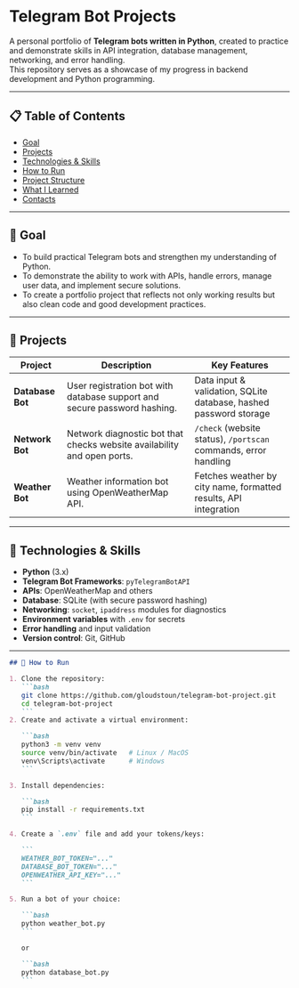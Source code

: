# Telegram Bot Projects

A personal portfolio of **Telegram bots written in Python**, created to practice and demonstrate skills in API integration, database management, networking, and error handling.  
This repository serves as a showcase of my progress in backend development and Python programming.

---

## 📋 Table of Contents

- [Goal](#goal)  
- [Projects](#projects)  
- [Technologies & Skills](#technologies--skills)  
- [How to Run](#how-to-run)  
- [Project Structure](#project-structure)  
- [What I Learned](#what-i-learned)  
- [Contacts](#contacts)  

---

## 🎯 Goal

- To build practical Telegram bots and strengthen my understanding of Python.  
- To demonstrate the ability to work with APIs, handle errors, manage user data, and implement secure solutions.  
- To create a portfolio project that reflects not only working results but also clean code and good development practices.  

---

## 🤖 Projects

| Project         | Description                                                                 | Key Features |
|-----------------|-----------------------------------------------------------------------------|--------------|
| **Database Bot** | User registration bot with database support and secure password hashing.    | Data input & validation, SQLite database, hashed password storage |
| **Network Bot**  | Network diagnostic bot that checks website availability and open ports.     | `/check` (website status), `/portscan` commands, error handling |
| **Weather Bot**  | Weather information bot using OpenWeatherMap API.                          | Fetches weather by city name, formatted results, API integration |

---

## 🧰 Technologies & Skills

- **Python** (3.x)  
- **Telegram Bot Frameworks**: `pyTelegramBotAPI`  
- **APIs**: OpenWeatherMap and others  
- **Database**: SQLite (with secure password hashing)  
- **Networking**: `socket`, `ipaddress` modules for diagnostics  
- **Environment variables** with `.env` for secrets  
- **Error handling** and input validation  
- **Version control**: Git, GitHub  

---


````markdown
## 🚀 How to Run

1. Clone the repository:  
   ```bash
   git clone https://github.com/gloudstoun/telegram-bot-project.git
   cd telegram-bot-project
   ```
2. Create and activate a virtual environment:

   ```bash
   python3 -m venv venv
   source venv/bin/activate   # Linux / MacOS
   venv\Scripts\activate      # Windows
   ```

3. Install dependencies:

   ```bash
   pip install -r requirements.txt
   ```

4. Create a `.env` file and add your tokens/keys:

   ```
   WEATHER_BOT_TOKEN="..."
   DATABASE_BOT_TOKEN="..."
   OPENWEATHER_API_KEY="..."
   ```

5. Run a bot of your choice:

   ```bash
   python weather_bot.py
   ```

   or

   ```bash
   python database_bot.py
   ```
````
